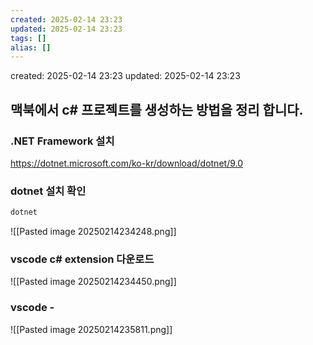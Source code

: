 ```yaml
---
created: 2025-02-14 23:23
updated: 2025-02-14 23:23
tags: []
alias: []
---
```


created: 2025-02-14 23:23
updated: 2025-02-14 23:23

## 맥북에서 c# 프로젝트를 생성하는 방법을 정리 합니다.

### .NET Framework 설치
https://dotnet.microsoft.com/ko-kr/download/dotnet/9.0

### dotnet 설치 확인
```bash
dotnet
```

![[Pasted image 20250214234248.png]]


### vscode c# extension 다운로드

![[Pasted image 20250214234450.png]]


### vscode - 
![[Pasted image 20250214235811.png]]